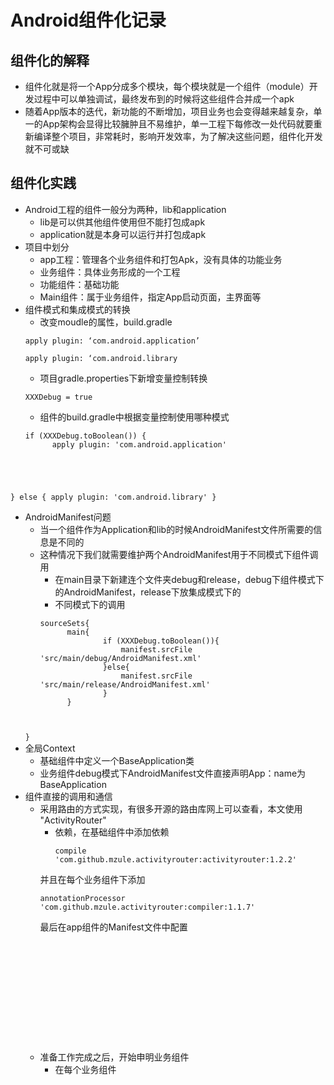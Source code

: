 # Android组件化记录	
## 组件化的解释
* 组件化就是将一个App分成多个模块，每个模块就是一个组件（module）开发过程中可以单独调试，最终发布到的时候将这些组件合并成一个apk
* 随着App版本的迭代，新功能的不断增加，项目业务也会变得越来越复杂，单一的App架构会显得比较臃肿且不易维护，单一工程下每修改一处代码就要重新编译整个项目，非常耗时，影响开发效率，为了解决这些问题，组件化开发就不可或缺
## 组件化实践
* Android工程的组件一般分为两种，lib和application 
	* lib是可以供其他组件使用但不能打包成apk
	* application就是本身可以运行并打包成apk
* 项目中划分
	* app工程：管理各个业务组件和打包Apk，没有具体的功能业务
	* 业务组件：具体业务形成的一个工程
	* 功能组件：基础功能
	* Main组件：属于业务组件，指定App启动页面，主界面等
* 组件模式和集成模式的转换
	* 改变moudle的属性，build.gradle
	 <pre><code>apply plugin: ‘com.android.application’</code></pre>
	 <pre><code>apply plugin: ‘com.android.library</code></pre>
	* 项目gradle.properties下新增变量控制转换
	 <pre><code>XXXDebug = true</code></pre>
	* 组件的build.gradle中根据变量控制使用哪种模式
	 <pre><code>if (XXXDebug.toBoolean()) {
    	apply plugin: 'com.android.application'
} else {
    	apply plugin: 'com.android.library'
}</code></pre>
* AndroidManifest问题
	* 当一个组件作为Application和lib的时候AndroidManifest文件所需要的信息是不同的
 	* 这种情况下我们就需要维护两个AndroidManifest用于不同模式下组件调用
	 	* 在main目录下新建连个文件夹debug和release，debug下组件模式下的AndroidManifest，release下放集成模式下的
	 	* 不同模式下的调用
		 <pre><code>sourceSets{
	       	main{
		            if (XXXDebug.toBoolean()){
		                manifest.srcFile 'src/main/debug/AndroidManifest.xml'
		            }else{
		                manifest.srcFile 'src/main/release/AndroidManifest.xml'
		            }
	        }
    }</code></pre>
* 全局Context
	* 基础组件中定义一个BaseApplication类
	* 业务组件debug模式下AndroidManifest文件直接声明App：name为BaseApplication
* 组件直接的调用和通信
	* 采用路由的方式实现，有很多开源的路由库网上可以查看，本文使用 "ActivityRouter"
		* 依赖，在基础组件中添加依赖
			<pre><code>compile 'com.github.mzule.activityrouter:activityrouter:1.2.2'</code></pre>
		并且在每个业务组件下添加
			<pre><code>annotationProcessor 'com.github.mzule.activityrouter:compiler:1.1.7'</code></pre>
		最后在app组件的Manifest文件中配置
		<pre>
        <activity
            android:name="com.github.mzule.activityrouter.router.RouterActivity"
            android:theme="@android:style/Theme.NoDisplay">
            <intent-filter>
                <action android:name="android.intent.action.VIEW" />
                <category android:name="android.intent.category.DEFAULT" />
                <category android:name="android.intent.category.BROWSABLE" />
                <data android:scheme="@string/global_scheme" /> <!-- 改成自己的scheme -->
            </intent-filter>
        </activity>
        <!--发送崩溃日志界面-->
		
	* 准备工作完成之后，开始申明业务组件
		* 在每个业务组件